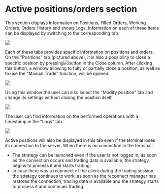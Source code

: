 # Active positions/orders section

This section displays information on Positions, Filled Orders, Working Orders, Orders History and shows Logs. Information on each of these items can be displayed by switching to the corresponding tab.

![](https://lh6.googleusercontent.com/LYhd1cNEnreWFEmREptgGiQQRMf0gVr2onlW5HJzpn_tJEecx-x6Qktt0f1Q32z4IQJpK-vWjyx5Xy0Rkbn_jV8Jt8vrCS1E7yb7pHw1uFUrkgFQcRSrtnLFtdCyB1JqJr90-Y1i)

Each of these tabs provides specific information on positions and orders. On the "Positions" tab \(pictured above\), it is also a possibility to close a specific position by pressing![](https://lh5.googleusercontent.com/xZ_VlmjdpMJksbvBrLP_l22mBl3oBFTVdB86dZhX6J_YSeq9mqWcqb3M6o91GqUbjmDyWKD42mm8U3FJ4EXRuJxg7CD4AHRB5L7apLOSh7dLQOVJgVVlFNmpJywo4xQYC9iPyQaJ)button in the Close column. After clicking this button, a window allowing to fully or partially close a position, as well as to use the "Manual Trade" function, will be opened.

![](https://lh3.googleusercontent.com/Qhcu265qm1xoyP7gDJmaEmhU75YtueJ5c8lFz6dLCJFROGzJAbLMat8rmZ112p9xS4BmuqjG_8TA1l7dj8QdyvuMUgDKHv3uROcVigaJd3Dd1Ns3ObpB5JybUXuNaVQdZHSu939Q)

Using this window the user can also select the "Modify position" tab and change its settings without closing the position itself.

![](https://lh5.googleusercontent.com/HaKuljIhXcxLPZwi1aRy95enlwDOPogtofUA1lE3IaoDUgkPostiC7761CEpg52JZj0-AtUV5_AFX0OPSCUIqWH2VKD8aDvYlvqMCQulebw6jxOoY7VFePiLIQ5-kOPIGFou0Gv3)

The user can find information on the performed operations with a timestamp in the "Logs" tab.

![](https://lh3.googleusercontent.com/tvnY3UKtDKS00Ev_sFCIhDh79gOYoKZMSnYLSEvqY4u3CZ2gLk7CawRRxCjc_tPTixxeWpCtpoL_20WhELXzxvh_440ufKdoUnNEbfp49rwrctJyw3HiK1LGzh290gxs2JS5UZmK)

Active positions will also be displayed in this tab even if the terminal loses its connection to the server. When there is no connection in the terminal:

* The strategy can be launched even if the user is not logged in, as soon as the connection occurs and trading data is available, the strategy begins to process it and starts trading;
* In case there was a reconnect of the client during the trading session, the strategy continues to work, as soon as the reconnect manager has restored the connection, trading data is available and the strategy starts to process it and continues trading.

